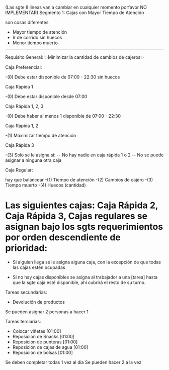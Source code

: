 (Las sgte 8 lineas van a cambiar en cualquier momento porfavor NO IMPLEMENTAR)
Segmento 1:
Cajas con Mayor Tiempo de Atención

son cosas diferentes

- Mayor tiempo de atención
- Ir de corrido sin huecos
- Menor tiempo muerto

---

Requisito General:
✨Minimizar la cantidad de cambios de cajeros✨

Caja Preferencial:

-(0) Debe estar disponible de 07:00 - 22:30 sin huecos

Caja Rápida 1

-(0) Debe estar disponible desde 07:00

Caja Rápida 1, 2, 3

-(0) Debe haber al menos 1 disponible de 07:00 - 22:30

Caja Rápida 1, 2

-(1) Maximizar tiempo de atención

Caja Rápida 3

-(3) Solo se le asigna si:
-- No hay nadie en caja rápida 1 o 2
-- No se puede asignar a ninguna otra caja

Caja Regular:

hay que balancear
-(1) Tiempo de atención
-(2) Cambios de cajero
-(3) Tiempo muerto
-(4) Huecos (cantidad)


# Las siguientes cajas: Caja Rápida 2, Caja Rápida 3, Cajas regulares se asignan bajo los sgts requerimientos por orden descendiente de prioridad:

- Si alguien llega se le asigna alguna caja, con la excepción de que todas las cajas estén ocupadas

* Si no hay cajas disponibles se asigna al trabajador a una [tarea] hasta que la sgte caja esté disponible, ahí cubrirá el resto de su turno.

Tareas secundarias:

- Devolución de productos

Se pueden asignar 2 personas a hacer 1

Tareas terciarias:

- Colocar viñetas [01:00]
- Reposición de Snacks [01:00]
- Reposición de punteras [01:00]
- Reposición de cajas de agua [01:00]
- Reposición de bolsas [01:00]

Se deben completar todas 1 vez al día
Se pueden hacer 2 a la vez

